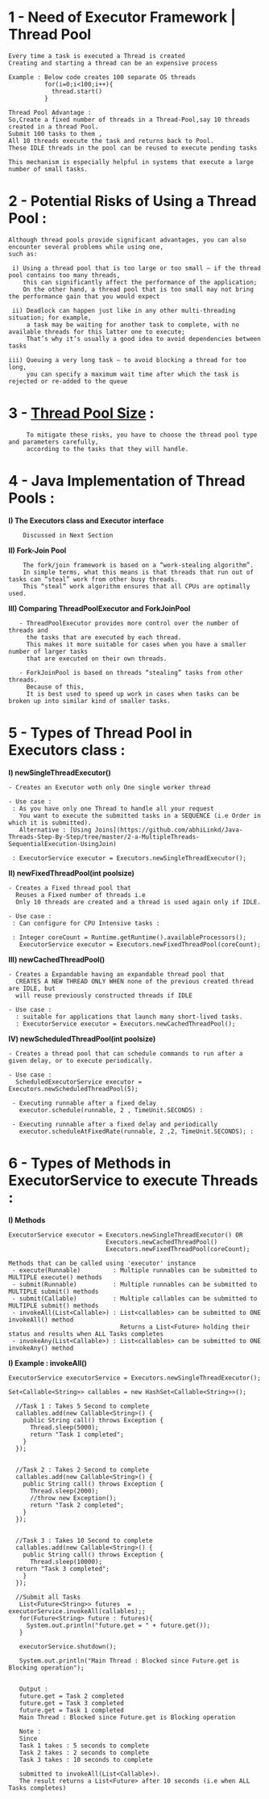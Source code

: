 
#  1 - Need of Executor Framework | Thread Pool


    Every time a task is executed a Thread is created 
    Creating and starting a thread can be an expensive process
   
    Example : Below code creates 100 separate OS threads
              for(i=0;i<100;i++){
                thread.start()
              }
   
    Thread Pool Advantage :
    So,Create a fixed number of threads in a Thread-Pool,say 10 threads created in a thread Pool.
    Submit 100 tasks to them ,
    All 10 threads execute the task and returns back to Pool.
    These IDLE threads in the pool can be reused to execute pending tasks

    This mechanism is especially helpful in systems that execute a large number of small tasks.




#  2 -  Potential Risks of Using a Thread Pool :


    Although thread pools provide significant advantages, you can also encounter several problems while using one, 
    such as:

     i) Using a thread pool that is too large or too small – if the thread pool contains too many threads, 
        this can significantly affect the performance of the application; 
        On the other hand, a thread pool that is too small may not bring the performance gain that you would expect

     ii) Deadlock can happen just like in any other multi-threading situation; for example, 
         a task may be waiting for another task to complete, with no available threads for this latter one to execute; 
         That’s why it’s usually a good idea to avoid dependencies between tasks

    iii) Queuing a very long task – to avoid blocking a thread for too long, 
         you can specify a maximum wait time after which the task is rejected or re-added to the queue


#  3 -  [Thread Pool Size](https://github.com/abhiSyncd/Java-Threads-Step-By-Step/tree/master/8-a-Custom_Thread_Pool) :

         To mitigate these risks, you have to choose the thread pool type and parameters carefully, 
         according to the tasks that they will handle.
 
    

#  4 - Java Implementation of Thread Pools :     

    
   **I) The Executors class and Executor interface**  
   
        Discussed in Next Section

   **II) Fork-Join Pool**
    
        The fork/join framework is based on a “work-stealing algorithm”. 
        In simple terms, what this means is that threads that run out of tasks can “steal” work from other busy threads.
        This “steal” work algorithm ensures that all CPUs are optimally used.
	  
	 
   **III) Comparing ThreadPoolExecutor and ForkJoinPool**
      
       - ThreadPoolExecutor provides more control over the number of threads and 
         the tasks that are executed by each thread. 
         This makes it more suitable for cases when you have a smaller number of larger tasks 
         that are executed on their own threads.
         
       - ForkJoinPool is based on threads “stealing” tasks from other threads. 
         Because of this, 
         It is best used to speed up work in cases when tasks can be broken up into similar kind of smaller tasks.
    



#  5 - Types of Thread Pool in Executors class : 

 
**I) newSingleThreadExecutor()**
 
    - Creates an Executor woth only One single worker thread
  
    - Use case : 
     : As you have only one Thread to handle all your request
       You want to execute the submitted tasks in a SEQUENCE (i.e Order in which it is submitted).
       Alternative : [Using Joins](https://github.com/abhiLinkd/Java-Threads-Step-By-Step/tree/master/2-a-MultipleThreads-SequentialExecution-UsingJoin)
   
     : ExecutorService executor = Executors.newSingleThreadExecutor();

 **II) newFixedThreadPool(int poolsize)**
 
    - Creates a Fixed thread pool that 
      Reuses a Fixed number of threads i.e 
      Only 10 threads are created and a thread is used again only if IDLE.
   
    - Use case : 
     : Can configure for CPU Intensive tasks : 

     : Integer coreCount = Runtime.getRuntime().availableProcessors();
       ExecutorService executor = Executors.newFixedThreadPool(coreCount);
   
   
 **III) newCachedThreadPool()**
 
    - Creates a Expandable having an expandable thread pool that 
      CREATES A NEW THREAD ONLY WHEN none of the previous created thread are IDLE, but
      will reuse previously constructed threads if IDLE
   
    - Use case :
      : suitable for applications that launch many short-lived tasks.
      : ExecutorService executor = Executors.newCachedThreadPool(); 


**IV) newScheduledThreadPool(int poolsize)**
 
    - Creates a thread pool that can schedule commands to run after a given delay, or to execute periodically.

    - Use case : 
      ScheduledExecutorService executor = Executors.newScheduledThreadPool(5);

     - Executing runnable after a fixed delay 
       executor.schedule(runnable, 2 , TimeUnit.SECONDS) :     
   
     - Executing runnable after a fixed delay and periodically
       executor.scheduleAtFixedRate(runnable, 2 ,2, TimeUnit.SECONDS); :
    
 

#  6 - Types of Methods in ExecutorService to execute Threads  : 
 
**I) Methods** 
   
    ExecutorService executor = Executors.newSingleThreadExecutor() OR
                               Executors.newCachedThreadPool()
                               Executors.newFixedThreadPool(coreCount);
                                           
    Methods that can be called using 'executor' instance  
     - execute(Runnable)         : Multiple runnables can be submitted to MULTIPLE execute() methods 
     - submit(Runnable)          : Multiple runnables can be submitted to MULTIPLE submit() methods
     - submit(Callable)          : Multiple callables can be submitted to MULTIPLE submit() methods
     - invokeAll(List<Callable>) : List<callables> can be submitted to ONE invokeAll() method
                                   Returns a List<Future> holding their status and results when ALL Tasks completes
     - invokeAny(List<Callable>) : List<callables> can be submitted to ONE invokeAny() method

**I) Example : invokeAll()**

    ExecutorService executorService = Executors.newSingleThreadExecutor();

    Set<Callable<String>> callables = new HashSet<Callable<String>>();

      //Task 1 : Takes 5 Second to complete
      callables.add(new Callable<String>() {
        public String call() throws Exception {
          Thread.sleep(5000);
          return "Task 1 completed";
        }
      });
		
		
      //Task 2 : Takes 2 Second to complete
      callables.add(new Callable<String>() {
        public String call() throws Exception {
          Thread.sleep(2000);
          //throw new Exception();
          return "Task 2 completed";
        }
      });
	
	
      //Task 3 : Takes 10 Second to complete
      callables.add(new Callable<String>() {
        public String call() throws Exception {
          Thread.sleep(10000);
	  return "Task 3 completed";
        }
      });

      //Submit all Tasks 
       List<Future<String>> futures  = executorService.invokeAll(callables);;
       for(Future<String> future : futures){
         System.out.println("future.get = " + future.get());  
       }

       executorService.shutdown();

       System.out.println("Main Thread : Blocked since Future.get is Blocking operation");
    
    
       Output :
       future.get = Task 2 completed
       future.get = Task 3 completed
       future.get = Task 1 completed
       Main Thread : Blocked since Future.get is Blocking operation
	
       Note : 
       Since 
       Task 1 takes : 5 seconds to complete
       Task 2 takes : 2 seconds to complete
       Task 3 takes : 10 seconds to complete
	 
       submitted to invokeAll(List<Callable>).
       The result returns a List<Future> after 10 seconds (i.e when ALL Tasks completes)
	
